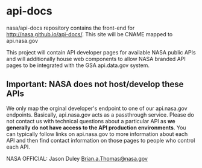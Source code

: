 # api-docs

nasa/api-docs repository contains the front-end for http://nasa.github.io/api-docs/.  This site will be CNAME mapped to 
api.nasa.gov

This project will contain API developer pages for available NASA public APIs and will additionally house web components to allow
NASA branded API pages to be integrated with the GSA api.data.gov system.  

## Important: NASA does not host/develop these APIs
We only map the orginal developer's endpoint to one of our api.nasa.gov endpoints. Basically, api.nasa.gov acts as a passthrough service. Please do not contact us with technical questions about a particular API as <b>we generally do not have access to the API production environments</b>. You can typically follow links on api.nasa.gov to more information about each API and then find contact information on those pages to people who control each API.

NASA OFFICIAL:
Jason Duley Brian.a.Thomas@nasa.gov

